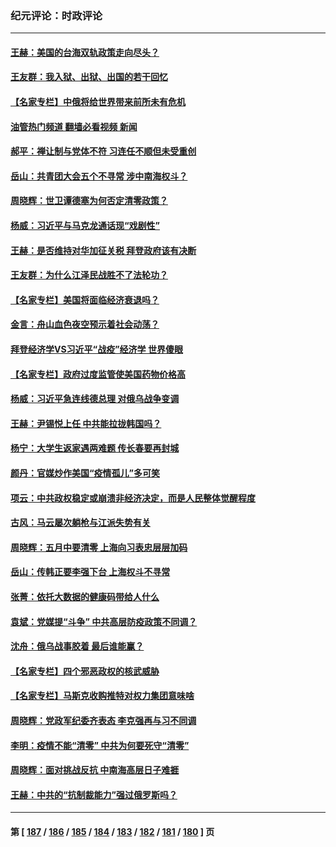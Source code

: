 ### 纪元评论：时政评论
---
#### [王赫：美国的台海双轨政策走向尽头？](../../pages/nsc1025/n13733983.md?05130330) 
#### [王友群：我入狱、出狱、出国的若干回忆](../../pages/nsc1025/n13733957.md?05130330) 
#### [【名家专栏】中俄将给世界带来前所未有危机](../../pages/nsc1025/n13733146.md?05130330) 
#### [油管热门频道 翻墙必看视频 新闻](ok?05130330)
#### [郝平：禅让制与党体不符 习连任不顺但未受重创](../../pages/nsc1025/n13733608.md?05130330) 
#### [岳山：共青团大会五个不寻常 涉中南海权斗？](../../pages/nsc1025/n13733249.md?05130330) 
#### [周晓辉：世卫谭德塞为何否定清零政策？](../../pages/nsc1025/n13733078.md?05130330) 
#### [杨威：习近平与马克龙通话现“戏剧性”](../../pages/nsc1025/n13732746.md?05130330) 
#### [王赫：是否维持对华加征关税 拜登政府该有决断](../../pages/nsc1025/n13732441.md?05130330) 
#### [王友群：为什么江泽民战胜不了法轮功？](../../pages/nsc1025/n13732367.md?05130330) 
#### [【名家专栏】美国将面临经济衰退吗？](../../pages/nsc1025/n13732121.md?05130330) 
#### [金言：舟山血色夜空预示着社会动荡？](../../pages/nsc1025/n13732420.md?05130330) 
#### [拜登经济学VS习近平“战疫”经济学 世界傻眼](../../pages/nsc1025/n13732384.md?05130330) 
#### [【名家专栏】政府过度监管使美国药物价格高](../../pages/nsc1025/n13731332.md?05130330) 
#### [杨威：习近平急连线德总理 对俄乌战争变调](../../pages/nsc1025/n13731742.md?05130330) 
#### [王赫：尹锡悦上任 中共能拉拢韩国吗？](../../pages/nsc1025/n13731625.md?05130330) 
#### [杨宁：大学生返家遇两难题 传长春要再封城](../../pages/nsc1025/n13731454.md?05130330) 
#### [颜丹：官媒炒作美国“疫情孤儿”多可笑](../../pages/nsc1025/n13730602.md?05130330) 
#### [项云：中共政权稳定或崩溃非经济决定，而是人民整体觉醒程度](../../pages/nsc1025/n13731155.md?05130330) 
#### [古风：马云屡次躺枪与江派失势有关](../../pages/nsc1025/n13731131.md?05130330) 
#### [周晓辉：五月中要清零 上海向习表忠层层加码](../../pages/nsc1025/n13730636.md?05130330) 
#### [岳山：传韩正要李强下台 上海权斗不寻常](../../pages/nsc1025/n13730241.md?05130330) 
#### [张菁：依托大数据的健康码带给人什么](../../pages/nsc1025/n13730595.md?05130330) 
#### [袁斌：党媒提“斗争” 中共高层防疫政策不同调？](../../pages/nsc1025/n13730399.md?05130330) 
#### [沈舟：俄乌战事胶着 最后谁能赢？](../../pages/nsc1025/n13729909.md?05130330) 
#### [【名家专栏】四个邪恶政权的核武威胁](../../pages/nsc1025/n13729936.md?05130330) 
#### [【名家专栏】马斯克收购推特对权力集团意味啥](../../pages/nsc1025/n13729521.md?05130330) 
#### [周晓辉：党政军纪委齐表态 李克强再与习不同调](../../pages/nsc1025/n13729714.md?05130330) 
#### [李明：疫情不能“清零” 中共为何要死守“清零”](../../pages/nsc1025/n13729461.md?05130330) 
#### [周晓辉：面对挑战反抗 中南海高层日子难捱](../../pages/nsc1025/n13728919.md?05130330) 
#### [王赫：中共的“抗制裁能力”强过俄罗斯吗？](../../pages/nsc1025/n13729012.md?05130330) 

---
#### 第 [ [187](./187.md?05130330) / [186](./186.md?05130330) / [185](./185.md?05130330) / [184](./184.md?05130330) / [183](./183.md?05130330) / [182](./182.md?05130330) / [181](./181.md?05130330) / [180](./180.md?05130330) ] 页
